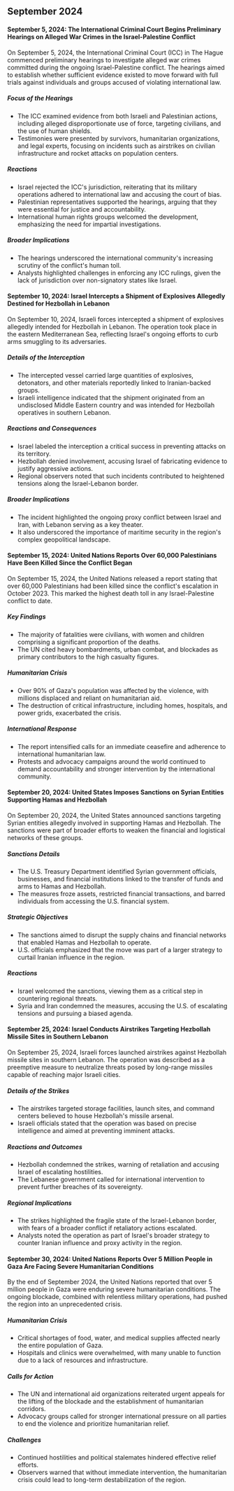 ## September 2024
#### September 5, 2024: The International Criminal Court Begins Preliminary Hearings on Alleged War Crimes in the Israel-Palestine Conflict

On September 5, 2024, the International Criminal Court (ICC) in The Hague commenced preliminary hearings to investigate alleged war crimes committed during the ongoing Israel-Palestine conflict. The hearings aimed to establish whether sufficient evidence existed to move forward with full trials against individuals and groups accused of violating international law.

##### Focus of the Hearings

-   The ICC examined evidence from both Israeli and Palestinian actions, including alleged disproportionate use of force, targeting civilians, and the use of human shields.
-   Testimonies were presented by survivors, humanitarian organizations, and legal experts, focusing on incidents such as airstrikes on civilian infrastructure and rocket attacks on population centers.

##### Reactions

-   Israel rejected the ICC's jurisdiction, reiterating that its military operations adhered to international law and accusing the court of bias.
-   Palestinian representatives supported the hearings, arguing that they were essential for justice and accountability.
-   International human rights groups welcomed the development, emphasizing the need for impartial investigations.

##### Broader Implications

-   The hearings underscored the international community's increasing scrutiny of the conflict's human toll.
-   Analysts highlighted challenges in enforcing any ICC rulings, given the lack of jurisdiction over non-signatory states like Israel.

#### September 10, 2024: Israel Intercepts a Shipment of Explosives Allegedly Destined for Hezbollah in Lebanon

On September 10, 2024, Israeli forces intercepted a shipment of explosives allegedly intended for Hezbollah in Lebanon. The operation took place in the eastern Mediterranean Sea, reflecting Israel's ongoing efforts to curb arms smuggling to its adversaries.

##### Details of the Interception

-   The intercepted vessel carried large quantities of explosives, detonators, and other materials reportedly linked to Iranian-backed groups.
-   Israeli intelligence indicated that the shipment originated from an undisclosed Middle Eastern country and was intended for Hezbollah operatives in southern Lebanon.

##### Reactions and Consequences

-   Israel labeled the interception a critical success in preventing attacks on its territory.
-   Hezbollah denied involvement, accusing Israel of fabricating evidence to justify aggressive actions.
-   Regional observers noted that such incidents contributed to heightened tensions along the Israel-Lebanon border.

##### Broader Implications

-   The incident highlighted the ongoing proxy conflict between Israel and Iran, with Lebanon serving as a key theater.
-   It also underscored the importance of maritime security in the region's complex geopolitical landscape.

#### September 15, 2024: United Nations Reports Over 60,000 Palestinians Have Been Killed Since the Conflict Began

On September 15, 2024, the United Nations released a report stating that over 60,000 Palestinians had been killed since the conflict's escalation in October 2023. This marked the highest death toll in any Israel-Palestine conflict to date.

##### Key Findings

-   The majority of fatalities were civilians, with women and children comprising a significant proportion of the deaths.
-   The UN cited heavy bombardments, urban combat, and blockades as primary contributors to the high casualty figures.

##### Humanitarian Crisis

-   Over 90% of Gaza's population was affected by the violence, with millions displaced and reliant on humanitarian aid.
-   The destruction of critical infrastructure, including homes, hospitals, and power grids, exacerbated the crisis.

##### International Response

-   The report intensified calls for an immediate ceasefire and adherence to international humanitarian law.
-   Protests and advocacy campaigns around the world continued to demand accountability and stronger intervention by the international community.

#### September 20, 2024: United States Imposes Sanctions on Syrian Entities Supporting Hamas and Hezbollah

On September 20, 2024, the United States announced sanctions targeting Syrian entities allegedly involved in supporting Hamas and Hezbollah. The sanctions were part of broader efforts to weaken the financial and logistical networks of these groups.

##### Sanctions Details

-   The U.S. Treasury Department identified Syrian government officials, businesses, and financial institutions linked to the transfer of funds and arms to Hamas and Hezbollah.
-   The measures froze assets, restricted financial transactions, and barred individuals from accessing the U.S. financial system.

##### Strategic Objectives

-   The sanctions aimed to disrupt the supply chains and financial networks that enabled Hamas and Hezbollah to operate.
-   U.S. officials emphasized that the move was part of a larger strategy to curtail Iranian influence in the region.

##### Reactions

-   Israel welcomed the sanctions, viewing them as a critical step in countering regional threats.
-   Syria and Iran condemned the measures, accusing the U.S. of escalating tensions and pursuing a biased agenda.

#### September 25, 2024: Israel Conducts Airstrikes Targeting Hezbollah Missile Sites in Southern Lebanon

On September 25, 2024, Israeli forces launched airstrikes against Hezbollah missile sites in southern Lebanon. The operation was described as a preemptive measure to neutralize threats posed by long-range missiles capable of reaching major Israeli cities.

##### Details of the Strikes

-   The airstrikes targeted storage facilities, launch sites, and command centers believed to house Hezbollah's missile arsenal.
-   Israeli officials stated that the operation was based on precise intelligence and aimed at preventing imminent attacks.

##### Reactions and Outcomes

-   Hezbollah condemned the strikes, warning of retaliation and accusing Israel of escalating hostilities.
-   The Lebanese government called for international intervention to prevent further breaches of its sovereignty.

##### Regional Implications

-   The strikes highlighted the fragile state of the Israel-Lebanon border, with fears of a broader conflict if retaliatory actions escalated.
-   Analysts noted the operation as part of Israel's broader strategy to counter Iranian influence and proxy activity in the region.

#### September 30, 2024: United Nations Reports Over 5 Million People in Gaza Are Facing Severe Humanitarian Conditions

By the end of September 2024, the United Nations reported that over 5 million people in Gaza were enduring severe humanitarian conditions. The ongoing blockade, combined with relentless military operations, had pushed the region into an unprecedented crisis.

##### Humanitarian Crisis

-   Critical shortages of food, water, and medical supplies affected nearly the entire population of Gaza.
-   Hospitals and clinics were overwhelmed, with many unable to function due to a lack of resources and infrastructure.

##### Calls for Action

-   The UN and international aid organizations reiterated urgent appeals for the lifting of the blockade and the establishment of humanitarian corridors.
-   Advocacy groups called for stronger international pressure on all parties to end the violence and prioritize humanitarian relief.

##### Challenges

-   Continued hostilities and political stalemates hindered effective relief efforts.
-   Observers warned that without immediate intervention, the humanitarian crisis could lead to long-term destabilization of the region.
